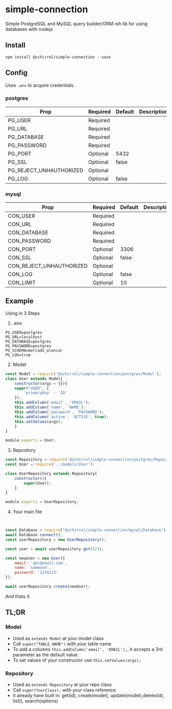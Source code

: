 # simple-connection
Simple PostgreSQL and MySQL query builder/ORM-ish lib for using databases with nodejs

## Install
``npm install @schirrel/simple-connection --save``

## Config
Uses `.env`  to acquire credentials.

### postgres
|Prop|Required| Default | Description |
| ------------ | ------------ | ------------ | ------------ |
|PG_USER| Required | | |
|PG_URL| Required |  | |
|PG_DATABASE |Required  | | |
|PG_PASSWORD |Required  | | |
|PG_PORT | Optional |5432 | |
|PG_SSL | Optional |false | |
|PG_REJECT_UNHAUTHORIZED | Optional | | |
|PG_LOG | Optional |false | |


### mysql
|Prop|Required| Default | Description |
| ------------ | ------------ | ------------ | ------------ |
|CON_USER| Required | | |
|CON_URL| Required |  | |
|CON_DATABASE |Required  | | |
|CON_PASSWORD |Required  | | |
|CON_PORT | Optional |3306 | |
|CON_SSL | Optional |false | |
|CON_REJECT_UNHAUTHORIZED | Optional | | |
|CON_LOG | Optional |false | |
| CON_LIMIT| Optional |10 | |


## Example

Using in 3 Steps

1. .env
```
PG_USER=postgres
PG_URL=localhost
PG_DATABASE=postgres
PG_PASSWORD=postgres
PG_SCHEMA=mercado_alencar
PG_LOG=true
```

2. Model
```javascript
const Model = require('@schirrel/simple-connection/postgres/Model');
class User extends Model{
	constructor(args = {}){
	super("USER", {
		'primaryKey' : 'ID'
	});
	this.addColumn('email', 'EMAIL');
	this.addColumn('name', 'NAME');
	this.addColumn('password', 'PASSWORD');
	this.addColumn('active', 'ACTIVE', true);
	this.setValues(args);
	}
}

module.exports = User;
```

3. Repository
```javascript
const Repository = require('@schirrel/simple-connection/postgres/Repository');
const User = require('../models/User');

class UserRepository extends Repository{
	constructor(){
		super(User);
	}
}

module.exports = UserRepository;
```

4. Your main file
```javascript


const Database = require("@schirrel/simple-connection/mysql/Database");
await Database.connect();
const userRepository = new UserRepository();

const user = await userRepository.get(123);

const newUser = new User({
	email: 'abc@email.com',
	name: 'someone',
	password: '1234123'
});

await userRepository.create(newUser);

```

And thats it.


## TL;DR
### Model
- Used as `extends Model` at your model class
- Call `super("TABLE_NAME")` with your table name 
- To add a columns `this.addColumn('email', 'EMAIL');`, it accepts a 3rd parameter as the default value.
- To set values of your constructor use ``this.setValues(args);`` 


### Repository
- Used as `extends Repository` at your repo class
- Call `super(YourClass);` with your class reference
- it already have built in: get(id), create(model), update(model),delete(id), list(), search(options)
